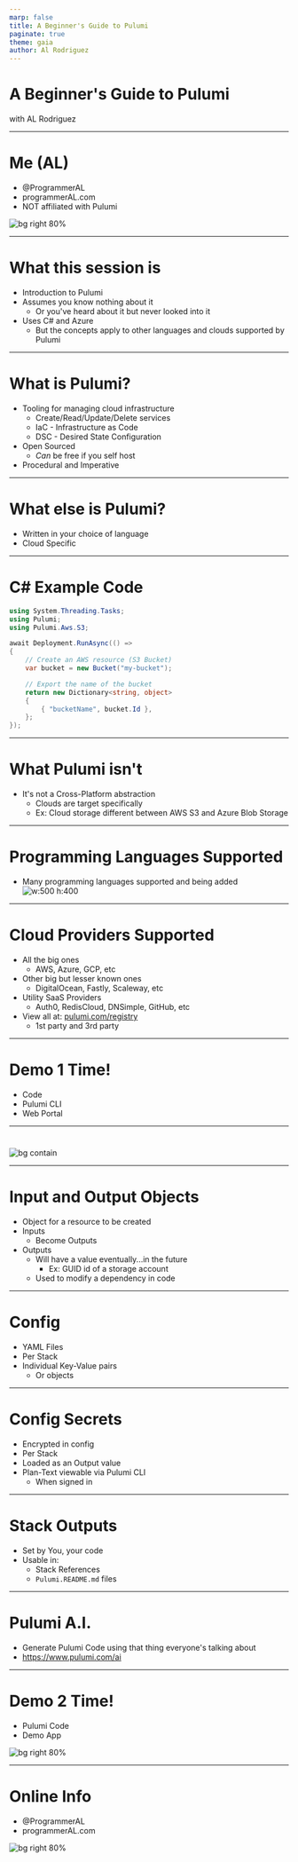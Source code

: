 ```yaml
---
marp: false
title: A Beginner's Guide to Pulumi
paginate: true
theme: gaia
author: Al Rodriguez
---
```


# A Beginner's Guide to Pulumi

with AL Rodriguez

---

# Me (AL)

- @ProgrammerAL
- programmerAL.com
- NOT affiliated with Pulumi

![bg right 80%](presentation-images/presentation_link_qrcode.png)

---

# What this session is

- Introduction to Pulumi
- Assumes you know nothing about it
  - Or you've heard about it but never looked into it
- Uses C# and Azure
  - But the concepts apply to other languages and clouds supported by Pulumi

---

# What is Pulumi?

- Tooling for managing cloud infrastructure
  - Create/Read/Update/Delete services
  - IaC - Infrastructure as Code
  - DSC - Desired State Configuration
- Open Sourced
  - _Can_ be free if you self host
- Procedural and Imperative

---

# What else is Pulumi?

- Written in your choice of language
- Cloud Specific

---

# C# Example Code

```csharp
using System.Threading.Tasks;
using Pulumi;
using Pulumi.Aws.S3;

await Deployment.RunAsync(() =>
{
    // Create an AWS resource (S3 Bucket)
    var bucket = new Bucket("my-bucket");

    // Export the name of the bucket
    return new Dictionary<string, object>
    {
        { "bucketName", bucket.Id },
    };
});
```

---

# What Pulumi isn't

- It's not a Cross-Platform abstraction
  - Clouds are target specifically
  - Ex: Cloud storage different between AWS S3 and Azure Blob Storage

---

# Programming Languages Supported

- Many programming languages supported and being added
  ![w:500 h:400](presentation-images/pulumi-languages-and-sdks.png)

---

# Cloud Providers Supported

- All the big ones
  - AWS, Azure, GCP, etc
- Other big but lesser known ones
  - DigitalOcean, Fastly, Scaleway, etc
- Utility SaaS Providers
  - Auth0, RedisCloud, DNSimple, GitHub, etc
- View all at: [pulumi.com/registry](https://www.pulumi.com/registry)
  - 1st party and 3rd party

---

# Demo 1 Time!

- Code
- Pulumi CLI
- Web Portal

---

#

![bg contain](presentation-images/pulumi-state-flow.png)

---

# Input and Output Objects

- Object for a resource to be created
- Inputs
  - Become Outputs
- Outputs
  - Will have a value eventually...in the future
    - Ex: GUID id of a storage account
  - Used to modify a dependency in code

---

# Config

- YAML Files
- Per Stack
- Individual Key-Value pairs
  - Or objects

---

# Config Secrets

- Encrypted in config
- Per Stack
- Loaded as an Output value
- Plan-Text viewable via Pulumi CLI
  - When signed in

---

# Stack Outputs

- Set by You, your code
- Usable in:
  - Stack References
  - `Pulumi.README.md` files

---

# Pulumi A.I.

- Generate Pulumi Code using that thing everyone's talking about
- https://www.pulumi.com/ai

---

# Demo 2 Time!

- Pulumi Code
- Demo App

![bg right 80%](diagrams/demo-app.svg)

---

# Online Info

- @ProgrammerAL
- programmerAL.com

![bg right 80%](presentation-images/presentation_link_qrcode.png)
